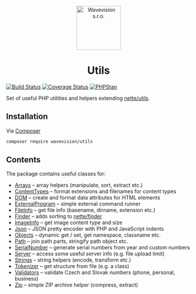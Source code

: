 <p align="center"><a href="https://github.com/wavevision"><img alt="Wavevision s.r.o." src="https://wavevision.com/images/wavevision-logo.png" width="120" /></a></p>
<h1 align="center">Utils</h1>

[![Build Status](https://travis-ci.org/wavevision/utils.svg?branch=master)](https://travis-ci.org/wavevision/utils)
[![Coverage Status](https://coveralls.io/repos/github/wavevision/utils/badge.svg?branch=master)](https://coveralls.io/github/wavevision/utils?branch=master)
[![PHPStan](https://img.shields.io/badge/style-level%20max-brightgreen.svg?label=phpstan)](https://github.com/phpstan/phpstan)

Set of useful PHP utilities and helpers extending [nette/utils](https://github.com/nette/utils).

## Installation

Via [Composer](https://getcomposer.org)

```bash
composer require wavevision/utils
```

## Contents

The package contains useful classes for:

- [Arrays](./src/Utils/Arrays.php) – array helpers (manipulate, sort, extract etc.)
- [ContentTypes](./src/Utils/ContentTypes.php) – format extensions and filenames for content types
- [DOM](./src/Utils/DOM) – create and format data attributes for HTML elements
- [ExternalProgram](./src/Utils/ExternalProgram/Executor.php) – simple external command runner
- [FileInfo](./src/Utils/FileInfo.php) – get file info (basename, dirname, extension etc.)
- [Finder](./src/Utils/Finder.php) – adds sorting to [nette/finder](https://github.com/nette/finder)
- [ImageInfo](./src/Utils/ImageInfo.php) – get image content type and size
- [Json](./src/Utils/Json.php) – JSON pretty encoder with PHP and JavaScript indents
- [Objects](./src/Utils/Objects.php) – dynamic get / set, get namespace, classname etc.
- [Path](./src/Utils/Path.php) – join path parts, stringify path object etc.
- [SerialNumber](./src/Utils/SerialNumber.php) – generate serial numbers from year and custom numbers
- [Server](./src/Utils/Server.php) – access some useful server info (e.g. file upload limit)
- [Strings](./src/Utils/Strings.php) – string helpers (encode, transform etc.)
- [Tokenizer](./src/Utils/Tokenizer/Tokenizer.php) – get structure from file (e.g. a class)
- [Validators](./src/Utils/Validators.php) – validate Czech and Slovak numbers (phone, personal, business)
- [Zip](./src/Utils/Zip) – simple ZIP archive helper (compress, extract)
